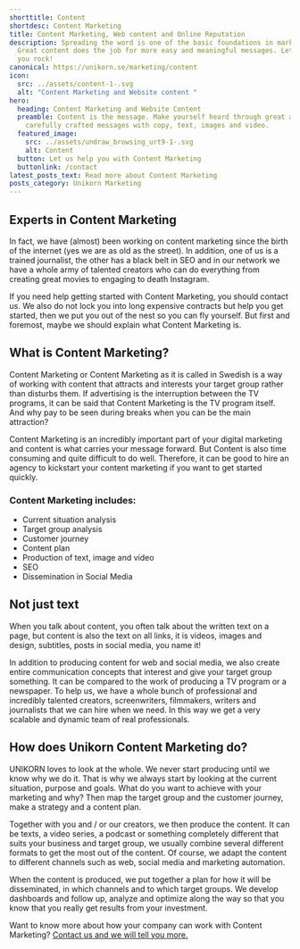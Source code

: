```yaml
---
shorttitle: Content
shortdesc: Content Marketing
title: Content Marketing, Web content and Online Reputation
description: Spreading the word is one of the basic foundations in marketing.
  Great content does the job for more easy and meaningful messages. Let us help
  you rock!
canonical: https://unikorn.se/marketing/content
icon:
  src: ../assets/content-1-.svg
  alt: "Content Marketing and Website content "
hero:
  heading: Content Marketing and Website Content
  preamble: Content is the message. Make yourself heard through great and
    carefully crafted messages with copy, text, images and video.
  featured_image:
    src: ../assets/undraw_browsing_urt9-1-.svg
    alt: Content
  button: Let us help you with Content Marketing
  buttonlink: /contact
latest_posts_text: Read more about Content Marketing
posts_category: Unikorn Marketing
---
```

## Experts in Content Marketing

In fact, we have (almost) been working on content marketing since the birth of the internet (yes we are as old as the street). In addition, one of us is a trained journalist, the other has a black belt in SEO and in our network we have a whole army of talented creators who can do everything from creating great movies to engaging to death Instagram.

If you need help getting started with Content Marketing, you should contact us. We also do not lock you into long expensive contracts but help you get started, then we put you out of the nest so you can fly yourself. But first and foremost, maybe we should explain what Content Marketing is.

## What is Content Marketing?

Content Marketing or Content Marketing as it is called in Swedish is a way of working with content that attracts and interests your target group rather than disturbs them. If advertising is the interruption between the TV programs, it can be said that Content Marketing is the TV program itself. And why pay to be seen during breaks when you can be the main attraction?

Content Marketing is an incredibly important part of your digital marketing and content is what carries your message forward. But Content is also time consuming and quite difficult to do well. Therefore, it can be good to hire an agency to kickstart your content marketing if you want to get started quickly.

### Content Marketing includes:

* Current situation analysis
* Target group analysis
* Customer journey
* Content plan
* Production of text, image and video
* SEO 
* Dissemination in Social Media

## Not just text

When you talk about content, you often talk about the written text on a page, but content is also the text on all links, it is videos, images and design, subtitles, posts in social media, you name it!

In addition to producing content for web and social media, we also create entire communication concepts that interest and give your target group something. It can be compared to the work of producing a TV program or a newspaper. To help us, we have a whole bunch of professional and incredibly talented creators, screenwriters, filmmakers, writers and journalists that we can hire when we need. In this way we get a very scalable and dynamic team of real professionals.

## How does Unikorn Content Marketing do?

UNIKORN loves to look at the whole. We never start producing until we know why we do it. That is why we always start by looking at the current situation, purpose and goals. What do you want to achieve with your marketing and why? Then map the target group and the customer journey, make a strategy and a content plan.

Together with you and / or our creators, we then produce the content. It can be texts, a video series, a podcast or something completely different that suits your business and target group, we usually combine several different formats to get the most out of the content. Of course, we adapt the content to different channels such as web, social media and marketing automation.

When the content is produced, we put together a plan for how it will be disseminated, in which channels and to which target groups. We develop dashboards and follow up, analyze and optimize along the way so that you know that you really get results from your investment.

Want to know more about how your company can work with Content Marketing? [Contact us and we will tell you more.](/contact)